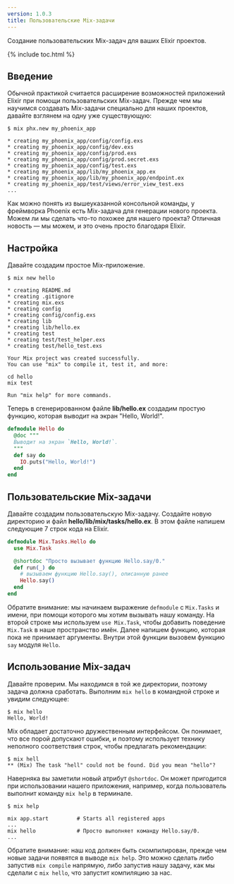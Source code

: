 ```yaml
---
version: 1.0.3
title: Пользовательские Mix-задачи
---
```


Создание пользовательских Mix-задач для ваших Elixir проектов.

{% include toc.html %}

## Введение

Обычной практикой считается расширение возможностей приложений Elixir при помощи пользовательских Mix-задач.
Прежде чем мы научимся создавать Mix-задачи специально для наших проектов, давайте взглянем на одну уже существующую:

```shell
$ mix phx.new my_phoenix_app

* creating my_phoenix_app/config/config.exs
* creating my_phoenix_app/config/dev.exs
* creating my_phoenix_app/config/prod.exs
* creating my_phoenix_app/config/prod.secret.exs
* creating my_phoenix_app/config/test.exs
* creating my_phoenix_app/lib/my_phoenix_app.ex
* creating my_phoenix_app/lib/my_phoenix_app/endpoint.ex
* creating my_phoenix_app/test/views/error_view_test.exs
...
```

Как можно понять из вышеуказанной консольной команды, у фреймворка Phoenix есть Mix-задача для генерации нового проекта.
Можем ли мы сделать что-то похожее для нашего проекта? Отличная новость &mdash; мы можем, и это очень просто благодаря Elixir.

## Настройка

Давайте создадим простое Mix-приложение.

```shell
$ mix new hello

* creating README.md
* creating .gitignore
* creating mix.exs
* creating config
* creating config/config.exs
* creating lib
* creating lib/hello.ex
* creating test
* creating test/test_helper.exs
* creating test/hello_test.exs

Your Mix project was created successfully.
You can use "mix" to compile it, test it, and more:

cd hello
mix test

Run "mix help" for more commands.
```

Теперь в сгенерированном файле **lib/hello.ex** создадим простую функцию, которая выводит на экран "Hello, World!".

```elixir
defmodule Hello do
  @doc """
  Выводит на экран `Hello, World!`.
  """
  def say do
    IO.puts("Hello, World!")
  end
end
```

## Пользовательские Mix-задачи

Давайте создадим пользовательскую Mix-задачу.
Создайте новую директорию и файл **hello/lib/mix/tasks/hello.ex**.
В этом файле напишем следующие 7 строк кода на Elixir.

```elixir
defmodule Mix.Tasks.Hello do
  use Mix.Task

  @shortdoc "Просто вызывает функцию Hello.say/0."
  def run(_) do
    # вызываем функцию Hello.say(), описанную ранее
    Hello.say()
  end
end
```

Обратите внимание: мы начинаем выражение `defmodule` с `Mix.Tasks` и имени, при помощи которого мы хотим вызывать нашу команду.
На второй строке мы используем `use Mix.Task`, чтобы добавить поведение `Mix.Task` в наше пространство имён.
Далее напишем функцию, которая пока не принимает аргументы.
Внутри этой функции вызовем функцию `say` модуля `Hello`.

## Использование Mix-задач

Давайте проверим.
Мы находимся в той же директории, поэтому задача должна сработать.
Выполним `mix hello` в командной строке и увидим следующее:

```shell
$ mix hello
Hello, World!
```

Mix обладает достаточно дружественным интерфейсом.
Он понимает, что все порой допускают ошибки, и поэтому использует технику неполного соответствия строк, чтобы предлагать рекомендации:

```shell
$ mix hell
** (Mix) The task "hell" could not be found. Did you mean "hello"?
```

Наверняка вы заметили новый атрибут `@shortdoc`. Он может пригодится при использовании нашего приложения, например, когда пользователь выполнит команду `mix help` в терминале.

```shell
$ mix help

mix app.start         # Starts all registered apps
...
mix hello             # Просто выполняет команду Hello.say/0.
...
```

Обратите внимание: наш код должен быть скомпилирован, прежде чем новые задачи появятся в выводе `mix help`.
Это можно сделать либо запустив `mix compile` напрямую, либо запустив нашу задачу, как мы сделали с `mix hello`, что запустит компиляцию за нас.

